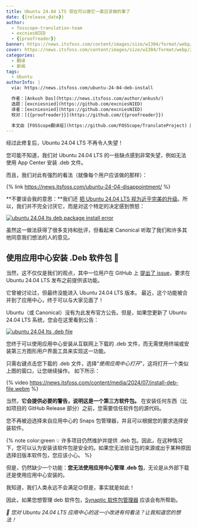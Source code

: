 ```yaml
---
title: Ubuntu 24.04 LTS 现在可以做它一直应该做的事了
date: {{release_date}}
author:
  - fosscope-translation-team
  - excniesNIED
  - {{proofreader}}
banner: https://news.itsfoss.com/content/images/size/w1304/format/webp/2024/07/ubuntu-appcenter-debian.png
cover: https://news.itsfoss.com/content/images/size/w1304/format/webp/2024/07/ubuntu-appcenter-debian.png
categories:
  - 翻译
  - 新闻
tags: 
  - Ubuntu
authorInfo: |
  via: https://news.itsfoss.com/ubuntu-24-04-deb-install

  作者：[Ankush Das](https://news.itsfoss.com/author/ankush/)
  选题：[excniesnied](https://github.com/excniesNIED)
  译者：[excniesnied](https://github.com/excniesNIED)
  校对：[{{proofreader}}](https://github.com/{{proofreader}})

  本文由 [FOSScope翻译组](https://github.com/FOSScope/TranslateProject) 原创编译，[开源观察](https://fosscope.com/) 荣誉推出
---
```


经过此修复后，Ubuntu 24.04 LTS 不再令人失望！

<!-- more -->

您可能不知道，我们对 Ubuntu 24.04 LTS 的一些缺点感到非常失望，例如无法使用 App Center 安装 .deb 文件。

而且，我们对此有强烈的看法（就像每个用户应该做的那样）：

{% link https://news.itsfoss.com/ubuntu-24-04-disappointment/ %}

**不要误会我的意思：**我们还 [把 Ubuntu 24.04 LTS 视为近乎完美的升级](https://itsfoss.com/ubuntu-24-04-lts-review/?ref=news.itsfoss.com)。所以，我们并不完全讨厌它，而是对这个特定的决定感到愤怒：

[![ubuntu 24.04 lts deb package install error](https://news.itsfoss.com/content/images/2024/07/ubuntu24-deb-error.png)](https://news.itsfoss.com/content/images/2024/07/ubuntu24-deb-error.png)

虽然这一做法获得了很多支持和批评，但看起来 Canonical 听取了我们和许多其他同意我们想法的人的意见。

## 使用应用中心安装 .Deb 软件包 🥳

当然，这不仅仅是我们的观点，其中一位用户在 GitHub 上 [提出了 issue](https://github.com/ubuntu/app-center/pull/1681)，要求在 Ubuntu 24.04 LTS 发布之前提供该功能。

它曾被讨论过，但最终没能进入 Ubuntu 24.04 LTS 版本。 最近，这个功能被合并到了应用中心，终于可以与大家见面了！

Ubuntu（或 Canonical）没有为此发布官方公告。但是，如果您更新了 Ubuntu 24.04 LTS 系统，您会在这里看到公告：

[![ubuntu 24.04 lts .deb file](https://news.itsfoss.com/content/images/2024/07/install-deb-file-ubuntu-24-04.png)](https://news.itsfoss.com/content/images/2024/07/install-deb-file-ubuntu-24-04.png)

您终于可以使用应用中心安装从互联网上下载的 .deb 文件，而无需使用终端或安装第三方图形用户界面工具来实现这一功能。

只需右键点击您下载的 .deb 文件，选择“*使用应用中心打开*”，这将打开一个类似上图的窗口，让您继续操作。 如下所示：

{% video https://news.itsfoss.com/content/media/2024/07/install-deb-file.webm %}

当然，**它会提供必要的警告，说明这是一个第三方软件包。** 在安装任何东西（比如项目的 GitHub Release 部分）之前，您需要信任软件包的源代码。

您不再被迫选择来自应用中心的 Snaps 包管理器，并且可以根据您的要求选择安装软件。

{% note color:green 💡 许多项目仍然维护并提供 .deb 包。因此，在这种情况下，您可以认为安装该软件包是安全的。如果您无法验证包的来源或出于某种原因选择旧版本软件包，您应该小心。 %}

但是，仍然缺少一个功能：**您无法使用应用中心管理 .deb 包**，无论是从外部下载还是使用应用中心安装的。

我知道，我们人类永远不会满足😉但是，事实就是如此！

因此，如果您想管理 deb 软件包，[Synaptic 软件包管理器](https://itsfoss.com/synaptic-package-manager/) 应该会有所帮助。

*💭 您对 Ubuntu 24.04 LTS 应用中心的这一小改进有何看法？让我知道您的想法！*
